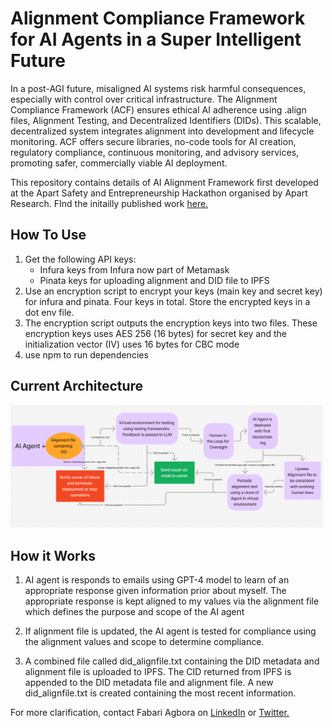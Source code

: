 # Alignment Compliance Framework for AI Agents in a Super Intelligent Future

In a post-AGI future, misaligned AI systems risk harmful consequences, especially with control over critical infrastructure. The Alignment Compliance Framework (ACF) ensures ethical AI adherence using .align files, Alignment Testing, and Decentralized Identifiers (DIDs). This scalable, decentralized system integrates alignment into development and lifecycle monitoring. ACF offers secure libraries, no-code tools for AI creation, regulatory compliance, continuous monitoring, and advisory services, promoting safer, commercially viable AI deployment.

This repository contains details of AI Alignment Framework first developed at the Apart Safety and Entrepreneurship Hackathon organised by Apart Research. FInd the initailly published work [here.](https://www.apartresearch.com/project/align-file
 "initially published on Apart's website") 

## How To Use

1. Get the following API keys:
    - Infura keys from Infura now part of Metamask
    - Pinata keys for uploading alignment and DID file to IPFS
2. Use an encryption script to encrypt your keys (main key and secret key) for infura and pinata. Four keys in total. Store the encrypted keys in a dot env file.
3. The encryption script outputs the encryption keys into two files. These encryption keys uses AES 256 (16 bytes) for secret key and the initialization vector (IV) uses 16 bytes for CBC mode
4. use npm to run dependencies

## Current Architecture

<img src="images/Alignment_Process.png" width="500" alt="Image showing how the Alignment process works"/>


## How it Works

1. AI agent is responds to emails using GPT-4 model to learn of an appropriate response given information prior about myself. The appropriate response is kept aligned to my values via the alignment file which defines the purpose and scope of the AI agent

2. If alignment file is updated, the AI agent is tested for compliance using the alignment values and scope to determine compliance. 

3. A combined file called did_alignfile.txt containing the DID metadata and alignment file is uploaded to IPFS. The CID returned from IPFS is appended to the DID metadata file and alignment file. A new did_alignfile.txt is created containing the most recent information. 

For more clarification, contact Fabari Agbora on [LinkedIn](https://www.linkedin.com/in/fabariagbora/ "Fabari's profile") or [Twitter.](https://x.com/fabariagbora
 "Fabari on Twitter")
